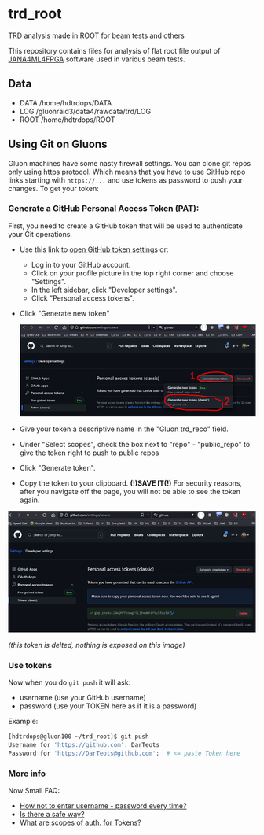 # trd_root
TRD analysis made in ROOT for beam tests and others

This repository contains files for analysis of flat root file output of [JANA4ML4FPGA](https://github.com/JeffersonLab/JANA4ML4FPGA) software used in various beam tests. 

## Data

- DATA /home/hdtrdops/DATA
- LOG /gluonraid3/data4/rawdata/trd/LOG
- ROOT /home/hdtrdops/ROOT

## Using Git on Gluons

Gluon machines have some nasty firewall settings. You can clone git repos only using https protocol.
Which means that you have to use GitHub repo links starting with `https://...` and use tokens as password
to push your changes. To get your token: 

### Generate a GitHub Personal Access Token (PAT):

First, you need to create a GitHub token that will be used to authenticate your Git operations.

- Use this link to [open GitHub token settings](https://github.com/settings/tokens) or:
    - Log in to your GitHub account.
    - Click on your profile picture in the top right corner and choose "Settings".
    - In the left sidebar, click "Developer settings".
    - Click "Personal access tokens".

- Click "Generate new token"

   ![create token](https://github.com/JeffersonLab/trd_root/blob/main/doc/git_create_token.png?raw=true)

- Give your token a descriptive name in the "Gluon trd_reco" field.
- Under "Select scopes", check the box next to "repo" - "public_repo" to give the token right to push to public repos
- Click "Generate token".
- Copy the token to your clipboard. **(!)SAVE IT(!)** For security reasons, after you navigate off the page, you will not be able to see the token again.

![create token](https://github.com/JeffersonLab/trd_root/blob/main/doc/git_copy_token.png?raw=true)

*(this token is delted, nothing is exposed on this image)*

### Use tokens

Now when you do `git push` it will ask:
- username (use your GitHub username)
- password (use your TOKEN here as if it is a password)

Example: 
```bash
[hdtrdops@gluon100 ~/trd_root]$ git push
Username for 'https://github.com': DarTeots
Password for 'https://DarTeots@github.com':  # <= paste Token here
```

### More info

Now Small FAQ:

- [How not to enter username - password every time?](https://git-scm.com/docs/gitcredentials)
- [Is there a safe way?](https://git-scm.com/book/en/v2/Git-Tools-Credential-Storage)
- [What are scopes of auth. for Tokens?](https://docs.github.com/en/apps/oauth-apps/building-oauth-apps/scopes-for-oauth-apps)